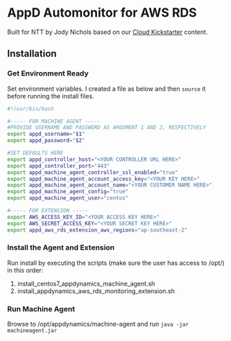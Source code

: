 # AppD Automonitor for AWS RDS

Built for NTT by Jody Nichols based on our [Cloud Kickstarter](https://github.com/Appdynamics/AppD-Cloud-Kickstart) content.

## Installation


### Get Environment Ready
Set environment variables. I created a file as below and then `source` it before running the install files. 

```sh
#!/usr/bin/bash

#----- FOR MACHINE AGENT -----
#PROVIDE USERNAME AND PASSWORD AS ARGUMENT 1 AND 2, RESPECTIVELY
export appd_username="$1"
export appd_password="$2"

#SET DEFAULTS HERE
export appd_controller_host="<YOUR CONTROLLER URL HERE>"
export appd_controller_port="443" 
export appd_machine_agent_controller_ssl_enabled="true"
export appd_machine_agent_account_access_key="<YOUR KEY HERE>"
export appd_machine_agent_account_name="<YOUR CUSTOMER NAME HERE>"
export appd_machine_agent_config="true"
export appd_machine_agent_user="centos"

#----- FOR EXTENSION -----
export AWS_ACCESS_KEY_ID="<YOUR ACCESS KEY HERE>"
export AWS_SECRET_ACCESS_KEY="<YOUR SECRET KEY HERE>"
export appd_aws_rds_extension_aws_regions="ap-southeast-2"
```
### Install the Agent and Extension

Run install by executing the scripts (make sure the user has access to /opt/) in this order:

1. install_centos7_appdynamics_machine_agent.sh
2. install_appdynamics_aws_rds_monitoring_extension.sh  

### Run Machine Agent

Browse to /opt/appdynamics/machine-agent and run `java -jar machineagent.jar`
